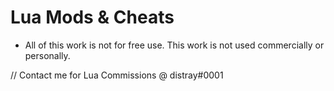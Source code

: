 # Lua Mods & Cheats

- All of this work is not for free use. This work is not used commercially or personally. 

// Contact me for Lua Commissions @ distray#0001
